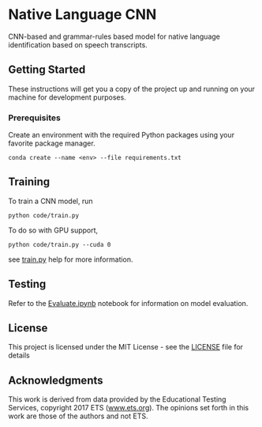 # Native Language CNN

CNN-based and grammar-rules based model for native language identification based on speech transcripts.

## Getting Started

These instructions will get you a copy of the project up and running on your machine for development purposes.

### Prerequisites

Create an environment with the required Python packages using your favorite package manager.

```
conda create --name <env> --file requirements.txt
```

## Training

To train a CNN model, run

```
python code/train.py
```

To do so with GPU support,

```
python code/train.py --cuda 0
```

see [train.py](code/LICENSE) help for more information.

## Testing

Refer to the [Evaluate.ipynb](Evaluate.ipynb) notebook for information on model evaluation.

## License

This project is licensed under the MIT License - see the [LICENSE](LICENSE) file for details

## Acknowledgments

This work is derived from data provided by the Educational Testing Services, copyright 2017 ETS (www.ets.org). The opinions set forth in this work are those of the authors and not ETS.
